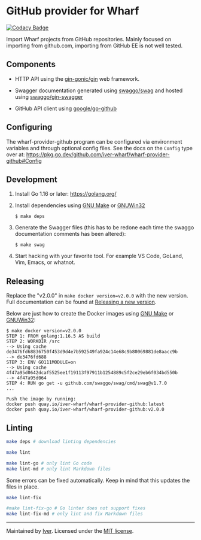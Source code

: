 # GitHub provider for Wharf

[![Codacy Badge](https://app.codacy.com/project/badge/Grade/d2d48df2187247048cdf992e9a5f576d)](https://www.codacy.com/gh/iver-wharf/wharf-provider-github/dashboard?utm_source=github.com\&utm_medium=referral\&utm_content=iver-wharf/wharf-provider-github\&utm_campaign=Badge_Grade)

Import Wharf projects from GitHub repositories. Mainly focused on importing
from github.com, importing from GitHub EE is not well tested.

## Components

- HTTP API using the [gin-gonic/gin](https://github.com/gin-gonic/gin)
  web framework.

- Swagger documentation generated using
  [swaggo/swag](https://github.com/swaggo/swag) and hosted using
  [swaggo/gin-swagger](https://github.com/swaggo/gin-swagger)

- GitHub API client using
  [google/go-github](https://github.com/google/go-github)

## Configuring

The wharf-provider-github program can be configured via environment variables
and through optional config files. See the docs on the `Config` type over at:
<https://pkg.go.dev/github.com/iver-wharf/wharf-provider-github#Config>

## Development

1. Install Go 1.16 or later: <https://golang.org/>

2. Install dependencies using [GNU Make](https://www.gnu.org/software/make/) or 
   [GNUWin32](http://gnuwin32.sourceforge.net/install.html)

   ```console
   $ make deps
   ```

3. Generate the Swagger files (this has to be redone each time the swaggo
   documentation comments has been altered):

   ```console
   $ make swag
   ```

4. Start hacking with your favorite tool. For example VS Code, GoLand,
   Vim, Emacs, or whatnot.

## Releasing

Replace the "v2.0.0" in `make docker version=v2.0.0` with the new version. Full
documentation can be found at [Releasing a new version](https://iver-wharf.github.io/#/development/releasing-a-new-version).

Below are just how to create the Docker images using [GNU Make](https://www.gnu.org/software/make/)
or [GNUWin32](http://gnuwin32.sourceforge.net/install.html):

```console
$ make docker version=v2.0.0
STEP 1: FROM golang:1.16.5 AS build
STEP 2: WORKDIR /src
--> Using cache de3476fd68836750f453d9d4e7b592549fa924c14e68c9b80069881de8aacc9b
--> de3476fd688
STEP 3: ENV GO111MODULE=on
--> Using cache 4f47a95d0642dcaf5525ee1f19113f97911b1254889c5f2ce29eb6f034bd550b
--> 4f47a95d064
STEP 4: RUN go get -u github.com/swaggo/swag/cmd/swag@v1.7.0
...

Push the image by running:
docker push quay.io/iver-wharf/wharf-provider-github:latest
docker push quay.io/iver-wharf/wharf-provider-github:v2.0.0
```

## Linting

```sh
make deps # download linting dependencies

make lint

make lint-go # only lint Go code
make lint-md # only lint Markdown files
```

Some errors can be fixed automatically. Keep in mind that this updates the
files in place.

```sh
make lint-fix

#make lint-fix-go # Go linter does not support fixes
make lint-fix-md # only lint and fix Markdown files
```

---

Maintained by [Iver](https://www.iver.com/en).
Licensed under the [MIT license](./LICENSE).
